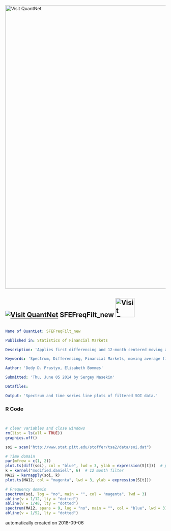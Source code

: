 [<img src="https://github.com/QuantLet/Styleguide-and-FAQ/blob/master/pictures/banner.png" width="888" alt="Visit QuantNet">](http://quantlet.de/)

## [<img src="https://github.com/QuantLet/Styleguide-and-FAQ/blob/master/pictures/qloqo.png" alt="Visit QuantNet">](http://quantlet.de/) **SFEFreqFilt_new** [<img src="https://github.com/QuantLet/Styleguide-and-FAQ/blob/master/pictures/QN2.png" width="60" alt="Visit QuantNet 2.0">](http://quantlet.de/)

```yaml

Name of QuantLet: SFEFreqFilt_new

Published in: Statistics of Financial Markets

Description: 'Applies first differencing and 12-month centered moving average filter to SOI data and plots the results in time and frequency representation.'

Keywords: 'Spectrum, Differencing, Financial Markets, moving average filter'

Author: 'Dedy D. Prastyo, Elisabeth Bommes'

Submitted: 'Thu, June 05 2014 by Sergey Nasekin'

Datafiles: 

Output: 'Spectrum and time series line plots of filtered SOI data.'

```

### R Code
```r


# clear variables and close windows
rm(list = ls(all = TRUE))
graphics.off()

soi = scan("http://www.stat.pitt.edu/stoffer/tsa2/data/soi.dat")

# Time domain
par(mfrow = c(1, 2))
plot.ts(diff(soi), col = "blue", lwd = 3, ylab = expression(S[t]))  # plot 1st difference of soi data
k = kernel("modified.daniell", 6)  # 12 month filter
MA12 = kernapply(soi, k)
plot.ts(MA12, col = "magenta", lwd = 3, ylab = expression(S[t]))

# Frequency domain
spectrum(soi, log = "no", main = "", col = "magenta", lwd = 3)
abline(v = 1/12, lty = "dotted")
abline(v = 1/48, lty = "dotted")
spectrum(MA12, spans = 9, log = "no", main = "", col = "blue", lwd = 3)
abline(v = 1/52, lty = "dotted")
```

automatically created on 2018-09-06
